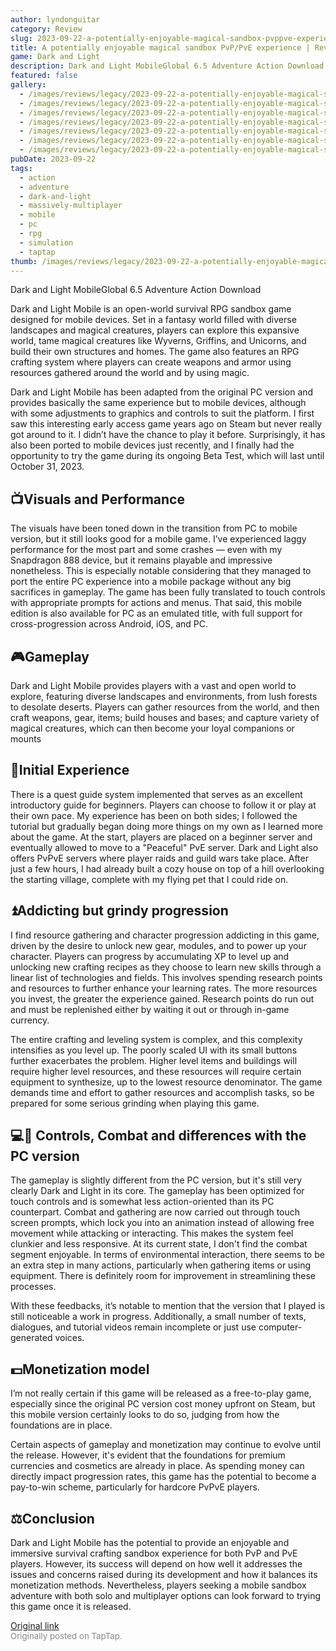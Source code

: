 ```yaml
---
author: lyndonguitar
category: Review
slug: 2023-09-22-a-potentially-enjoyable-magical-sandbox-pvppve-experience-review-dark-and-light-mobile
title: A potentially enjoyable magical sandbox PvP/PvE experience | Review - Dark and Light Mobile (Beta)
game: Dark and Light
description: Dark and Light MobileGlobal 6.5 Adventure Action Download
featured: false
gallery:
  - /images/reviews/legacy/2023-09-22-a-potentially-enjoyable-magical-sandbox-pvppve-experience--review---dark-and-light-mobile-0.avif
  - /images/reviews/legacy/2023-09-22-a-potentially-enjoyable-magical-sandbox-pvppve-experience--review---dark-and-light-mobile-1.avif
  - /images/reviews/legacy/2023-09-22-a-potentially-enjoyable-magical-sandbox-pvppve-experience--review---dark-and-light-mobile-2.avif
  - /images/reviews/legacy/2023-09-22-a-potentially-enjoyable-magical-sandbox-pvppve-experience--review---dark-and-light-mobile-3.avif
  - /images/reviews/legacy/2023-09-22-a-potentially-enjoyable-magical-sandbox-pvppve-experience--review---dark-and-light-mobile-4.avif
  - /images/reviews/legacy/2023-09-22-a-potentially-enjoyable-magical-sandbox-pvppve-experience--review---dark-and-light-mobile-5.avif
  - /images/reviews/legacy/2023-09-22-a-potentially-enjoyable-magical-sandbox-pvppve-experience--review---dark-and-light-mobile-6.avif
pubDate: 2023-09-22
tags:
  - action
  - adventure
  - dark-and-light
  - massively-multiplayer
  - mobile
  - pc
  - rpg
  - simulation
  - taptap
thumb: /images/reviews/legacy/2023-09-22-a-potentially-enjoyable-magical-sandbox-pvppve-experience--review---dark-and-light-mobile-0.avif
---
```


Dark and Light MobileGlobal
6.5
Adventure
Action
Download

Dark and Light Mobile is an open-world survival RPG sandbox game designed for mobile devices. Set in a fantasy world filled with diverse landscapes and magical creatures, players can explore this expansive world, tame magical creatures like Wyverns, Griffins, and Unicorns, and build their own structures and homes. The game also features an RPG crafting system where players can create weapons and armor using resources gathered around the world and by using magic.

Dark and Light Mobile has been adapted from the original PC version and provides basically the same experience but to mobile devices, although with some adjustments to graphics and controls to suit the platform. I first saw this interesting early access game years ago on Steam but never really got around to it. I didn’t have the chance to play it before. Surprisingly, it has also been ported to mobile devices just recently, and I finally had the opportunity to try the game during its ongoing Beta Test, which will last until October 31, 2023.


## 📺Visuals and Performance
The visuals have been toned down in the transition from PC to mobile version, but it still looks good for a mobile game. I’ve experienced laggy performance for the most part and some crashes — even with my Snapdragon 888 device, but it remains playable and impressive nonetheless. This is especially notable considering that they managed to port the entire PC experience into a mobile package without any big sacrifices in gameplay. The game has been fully translated to touch controls with appropriate prompts for actions and menus. That said, this mobile edition is also available for PC as an emulated title, with full support for cross-progression across Android, iOS, and PC.


## 🎮Gameplay
Dark and Light Mobile provides players with a vast and open world to explore, featuring diverse landscapes and environments, from lush forests to desolate deserts. Players can gather resources from the world, and then craft weapons, gear, items; build houses and bases; and capture variety of magical creatures, which can then become your loyal companions or mounts


## 👶Initial Experience
There is a quest guide system implemented that serves as an excellent introductory guide for beginners. Players can choose to follow it or play at their own pace. My experience has been on both sides; I followed the tutorial but gradually began doing more things on my own as I learned more about the game. At the start, players are placed on a beginner server and eventually allowed to move to a "Peaceful" PvE server. Dark and Light also offers PvPvE servers where player raids and guild wars take place.  After just a few hours, I had already built a cozy house on top of a hill overlooking the starting village, complete with my flying pet that I could ride on.


## ⏫Addicting but grindy progression
I find resource gathering and character progression addicting in this game, driven by the desire to unlock new gear, modules, and to power up your character. Players can progress by accumulating XP to level up and unlocking new crafting recipes as they choose to learn new skills through a linear list of technologies and fields. This involves spending research points and resources to further enhance your learning rates. The more resources you invest, the greater the experience gained. Research points do run out and must be replenished either by waiting it out or through in-game currency.

The entire crafting and leveling system is complex, and this complexity intensifies as you level up. The poorly scaled UI with its small buttons further exacerbates the problem. Higher level items and buildings will require higher level resources, and these resources will require certain equipment to synthesize, up to the lowest resource denominator. The game demands time and effort to gather resources and accomplish tasks, so be prepared for some serious grinding when playing this game.


## 💻📲 Controls, Combat and differences with the PC version
The gameplay is slightly different from the PC version, but it's still very clearly Dark and Light in its core. The gameplay has been optimized for touch controls and is somewhat less action-oriented than its PC counterpart. Combat and gathering are now carried out through touch screen prompts, which lock you into an animation instead of allowing free movement while attacking or interacting. This makes the system feel clunkier and less responsive. At its current state, I don't find the combat segment enjoyable. In terms of environmental interaction, there seems to be an extra step in many actions, particularly when gathering items or using equipment. There is definitely room for improvement in streamlining these processes.

With these feedbacks, it’s notable to mention that the version that I played is still noticeable a work in progress. Additionally, a small number of texts, dialogues, and tutorial videos remain incomplete or just use computer-generated voices.


## 💵Monetization model
I’m not really certain if this game will be released as a free-to-play game, especially since the original PC version cost money upfront on Steam, but this mobile version certainly looks to do so, judging from how the foundations are in place.

Certain aspects of gameplay and monetization may continue to evolve until the release. However, it's evident that the foundations for premium currencies and cosmetics are already in place. As spending money can directly impact progression rates, this game has the potential to become a pay-to-win scheme, particularly for hardcore PvPvE players.


## ⚖️Conclusion
Dark and Light Mobile has the potential to provide an enjoyable and immersive survival crafting sandbox experience for both PvP and PvE players. However, its success will depend on how well it addresses the issues and concerns raised during its development and how it balances its monetization methods. Nevertheless, players seeking a mobile sandbox adventure with both solo and multiplayer options can look forward to trying this game once it is released.

[Original link](https://www.taptap.io/post/6333257)<br><span style="font-size: 0.95em; color: #888;">Originally posted on TapTap.</span>